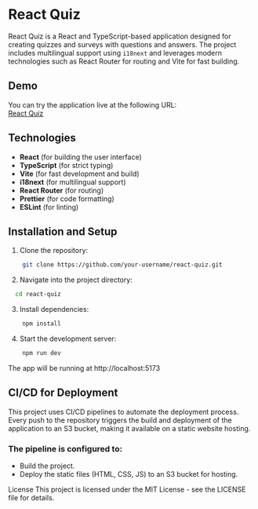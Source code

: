 # React Quiz

React Quiz is a React and TypeScript-based application designed for creating quizzes and surveys with questions and answers. The project includes multilingual support using `i18next` and leverages modern technologies such as React Router for routing and Vite for fast building.

## Demo

You can try the application live at the following URL:  
[React Quiz](http://react-typescript-quiz.s3-website-us-east-1.amazonaws.com/quiz/1)

## Technologies

- **React** (for building the user interface)
- **TypeScript** (for strict typing)
- **Vite** (for fast development and build)
- **i18next** (for multilingual support)
- **React Router** (for routing)
- **Prettier** (for code formatting)
- **ESLint** (for linting)

## Installation and Setup

1. Clone the repository:
```bash
    git clone https://github.com/your-username/react-quiz.git
```
2. Navigate into the project directory:
```bash
  cd react-quiz
```
3. Install dependencies:
```bash
    npm install
```
4. Start the development server:
```bash
    npm run dev
```

The app will be running at http://localhost:5173

## CI/CD for Deployment
This project uses CI/CD pipelines to automate the deployment process. Every push to the repository triggers the build and deployment of the application to an S3 bucket, making it available on a static website hosting.

### The pipeline is configured to:
- Build the project.
- Deploy the static files (HTML, CSS, JS) to an S3 bucket for hosting.

License
This project is licensed under the MIT License - see the LICENSE file for details.
